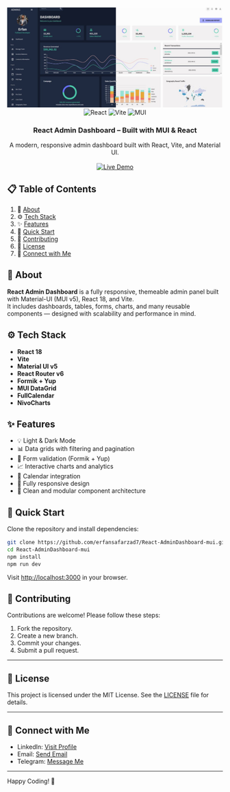 <div align="center">
  <br />
  <img src="public/assets/Screenshot.jpg" alt="Project Banner">
  <br />

  <div>
    <img src="https://img.shields.io/badge/-React-black?style=for-the-badge&logo=react&logoColor=white&color=61DAFB" alt="React" />
    <img src="https://img.shields.io/badge/-Vite-black?style=for-the-badge&logo=vite&logoColor=white&color=646CFF" alt="Vite" />
    <img src="https://img.shields.io/badge/-MUI-black?style=for-the-badge&logo=mui&logoColor=white&color=007FFF" alt="MUI" />
  </div>

  <h3 align="center">React Admin Dashboard – Built with MUI & React</h3>

  <div align="center">
    A modern, responsive admin dashboard built with React, Vite, and Material UI. <br />
  </div>
</div>

</br>
<div align="center">
  <a href="https://admin-dashboard-tau-one-70.vercel.app/" target="_blank">
    <img src="https://img.shields.io/badge/Live Demo-red?style=for-the-badge&logo=vercel&logoColor=white" alt="Live Demo" />
  </a>
</div>


## 📋 Table of Contents

1. 🚀 [About](#about)
2. ⚙️ [Tech Stack](#tech-stack)
3. ✨ [Features](#features)
4. 🏁 [Quick Start](#quick-start)
5. 🤝 [Contributing](#contributing)
6. 📜 [License](#license)
7. 🔗 [Connect with Me](#connect-with-me)

## 🚀 About

**React Admin Dashboard** is a fully responsive, themeable admin panel built with Material-UI (MUI v5), React 18, and Vite.  
It includes dashboards, tables, forms, charts, and many reusable components — designed with scalability and performance in mind.

## ⚙️ Tech Stack

- **React 18**
- **Vite**
- **Material UI v5**
- **React Router v6**
- **Formik + Yup**
- **MUI DataGrid**
- **FullCalendar**
- **NivoCharts**

## ✨ Features

- 💡 Light & Dark Mode
- 📊 Data grids with filtering and pagination
- 📝 Form validation (Formik + Yup)
- 📈 Interactive charts and analytics
- 📅 Calendar integration
- 📱 Fully responsive design
- 🧱 Clean and modular component architecture

## 🏁 Quick Start

Clone the repository and install dependencies:

```bash
git clone https://github.com/erfansafarzad7/React-AdminDashboard-mui.git
cd React-AdminDashboard-mui
npm install
npm run dev
```

Visit [http://localhost:3000](http://localhost:5173) in your browser.


## 🤝 Contributing

Contributions are welcome! Please follow these steps:
1. Fork the repository.
2. Create a new branch.
3. Commit your changes.
4. Submit a pull request.

---

## 📜 License

This project is licensed under the MIT License. See the [LICENSE](LICENSE) file for details.

---

## 🔗 Connect with Me

- LinkedIn: [Visit Profile](https://linkedin.com/in/erfansafarzad7)
- Email: [Send Email](mailto:erfansafarzad7@gmail.com)
- Telegram: [Message Me](https://t.me/erfansafarzad7)

---

Happy Coding! 🎉
